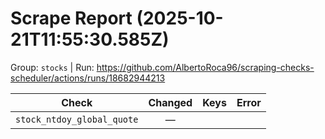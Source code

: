 # Scrape Report (2025-10-21T11:55:30.585Z)

Group: `stocks`  |  Run: https://github.com/AlbertoRoca96/scraping-checks-scheduler/actions/runs/18682944213

| Check | Changed | Keys | Error |
|---|:---:|:--|:--|
| `stock_ntdoy_global_quote` | — |  |  |
